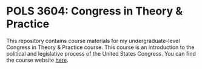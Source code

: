 # POLS 3604: Congress in Theory & Practice

This repository contains course materials for my undergraduate-level Congress in Theory & Practice course. This course is an introduction to the political and legislative process of the United States Congress. You can find the course website [here](https://byersjs.github.io/POLS-3604/). 